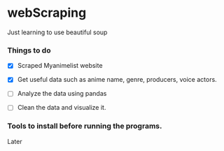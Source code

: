 # webScraping

Just learning to use beautiful soup

### Things to do
* [x] Scraped Myanimelist website
* [x] Get useful data such as anime name, genre, producers, voice actors.
* [ ] Analyze the data using pandas
* [ ] Clean the data and visualize it.


### Tools to install before running the programs.

Later

